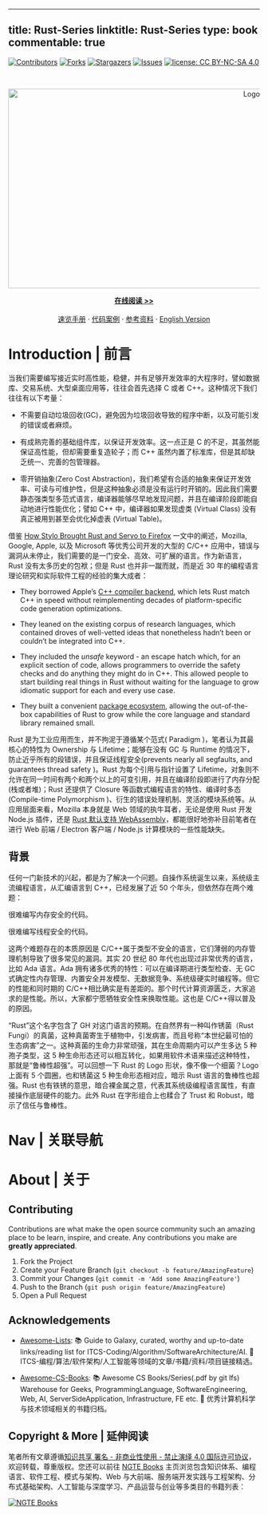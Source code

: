 
---
title: Rust-Series
linktitle: Rust-Series
type: book
commentable: true
---

[![Contributors][contributors-shield]][contributors-url]
[![Forks][forks-shield]][forks-url]
[![Stargazers][stars-shield]][stars-url]
[![Issues][issues-shield]][issues-url]
[![license: CC BY-NC-SA 4.0](https://img.shields.io/badge/license-CC%20BY--NC--SA%204.0-lightgrey.svg)][license-url]

<!-- PROJECT LOGO -->
<br />
<p align="center">
  <a href="https://github.com/wx-chevalier/repo">
    <img src="https://assets.ng-tech.icu/item/header.svg" alt="Logo" style="width: 100vw;height: 400px" />
  </a>

  <p align="center">
    <a href="https://ng-tech.icu/books/Rust-Series"><strong>在线阅读 >> </strong></a>
    <br />
    <br />
    <a href="https://github.com/wx-chevalier/Awesome-CheatSheets">速览手册</a>
    ·
    <a href="./examples">代码案例</a>
    ·
       <a href="https://github.com/wx-chevalier/Awesome-Lists">参考资料</a>
    ·
    <a href="./README.en.md">English Version</a>

  </p>
</p>

<!-- ABOUT THE PROJECT -->

# Introduction | 前言

当我们需要编写接近实时高性能，稳健，并有足够开发效率的大程序时，譬如数据库、交易系统、大型桌面应用等，往往会首先选择 C 或者 C++。这种情况下我们往往有以下考量：

- 不需要自动垃圾回收(GC)，避免因为垃圾回收导致的程序中断，以及可能引发的错误或者麻烦。

- 有成熟完善的基础组件库，以保证开发效率。这一点正是 C 的不足，其虽然能保证高性能，但却需要重复造轮子；而 C++ 虽然内置了标准库，但是其却缺乏统一、完善的包管理器。

- 零开销抽象(Zero Cost Abstraction)，我们希望有合适的抽象来保证开发效率、可读与可维护性，但是这种抽象必须是没有运行时开销的。因此我们需要静态强类型多范式语言，编译器能够尽早地发现问题，并且在编译阶段即能自动地进行性能优化；譬如 C++ 中，编译器如果发现虚类 (Virtual Class) 没有真正被用到甚至会优化掉虚表 (Virtual Table)。

借鉴 [How Stylo Brought Rust and Servo to Firefox](http://bholley.net/blog/2017/stylo.html) 一文中的阐述，Mozilla, Google, Apple, 以及 Microsoft 等优秀公司开发的大型的 C/C++ 应用中，错误与漏洞从未停止，我们需要的是一门安全、高效、可扩展的语言。作为新语言，Rust 没有太多历史的包袱；但是 Rust 也并非一蹴而就，而是近 30 年的编程语言理论研究和实际软件工程的经验的集大成者：

- They borrowed Apple’s [C++ compiler backend](https://llvm.org/), which lets Rust match C++ in speed without reimplementing decades of platform-specific code generation optimizations.

- They leaned on the existing corpus of research languages, which contained droves of well-vetted ideas that nonetheless hadn’t been or couldn’t be integrated into C++.

- They included the _unsafe_ keyword - an escape hatch which, for an explicit section of code, allows programmers to override the safety checks and do anything they might do in C++. This allowed people to start building real things in Rust without waiting for the language to grow idiomatic support for each and every use case.

- They built a convenient [package ecosystem](https://crates.io/), allowing the out-of-the-box capabilities of Rust to grow while the core language and standard library remained small.

Rust 是为工业应用而生，并不拘泥于遵循某个范式( Paradigm )，笔者认为其最核心的特性为 Ownership 与 Lifetime；能够在没有 GC 与 Runtime 的情况下，防止近乎所有的段错误，并且保证线程安全(prevents nearly all segfaults, and guarantees thread safety )。Rust 为每个引用与指针设置了 Lifetime，对象则不允许在同一时间有两个和两个以上的可变引用，并且在编译阶段即进行了内存分配(栈或者堆)；Rust 还提供了 Closure 等函数式编程语言的特性、编译时多态(Compile-time Polymorphism )、衍生的错误处理机制、灵活的模块系统等。从应用层面来看，Mozilla 本身就是 Web 领域的执牛耳者，无论是使用 Rust 开发 Node.js 插件，还是 [Rust 默认支持 WebAssembly](https://parg.co/UPo)，都能很好地弥补目前笔者在进行 Web 前端 / Electron 客户端 / Node.js 计算模块的一些性能缺失。

## 背景

任何一门新技术的兴起，都是为了解决一个问题。自操作系统诞生以来，系统级主流编程语言，从汇编语言到 C++，已经发展了近 50 个年头，但依然存在两个难题：

很难编写内存安全的代码。

很难编写线程安全的代码。

这两个难题存在的本质原因是 C/C++属于类型不安全的语言，它们薄弱的内存管理机制导致了很多常见的漏洞。其实 20 世纪 80 年代也出现过非常优秀的语言，比如 Ada 语言。Ada 拥有诸多优秀的特性：可以在编译期进行类型检查、无 GC 式确定性内存管理、内置安全并发模型、无数据竞争、系统级硬实时编程等。但它的性能和同时期的 C/C++相比确实是有差距的。那个时代计算资源匮乏，大家追求的是性能。所以，大家都宁愿牺牲安全性来换取性能。这也是 C/C++得以普及的原因。

“Rust”这个名字包含了 GH 对这门语言的预期。在自然界有一种叫作锈菌（Rust Fungi）的真菌，这种真菌寄生于植物中，引发病害，而且号称“本世纪最可怕的生态病害”之一。这种真菌的生命力非常顽强，其在生命周期内可以产生多达 5 种孢子类型，这 5 种生命形态还可以相互转化，如果用软件术语来描述这种特性，那就是“鲁棒性超强”。可以回想一下 Rust 的 Logo 形状，像不像一个细菌？Logo 上面有 5 个圆圈，也和锈菌这 5 种生命形态相对应，暗示 Rust 语言的鲁棒性也超强。Rust 也有铁锈的意思，暗合裸金属之意，代表其系统级编程语言属性，有直接操作底层硬件的能力。此外 Rust 在字形组合上也糅合了 Trust 和 Robust，暗示了信任与鲁棒性。

# Nav | 关联导航

# About | 关于

<!-- CONTRIBUTING -->

## Contributing

Contributions are what make the open source community such an amazing place to be learn, inspire, and create. Any contributions you make are **greatly appreciated**.

1. Fork the Project
2. Create your Feature Branch (`git checkout -b feature/AmazingFeature`)
3. Commit your Changes (`git commit -m 'Add some AmazingFeature'`)
4. Push to the Branch (`git push origin feature/AmazingFeature`)
5. Open a Pull Request

<!-- ACKNOWLEDGEMENTS -->

## Acknowledgements

- [Awesome-Lists](https://github.com/wx-chevalier/Awesome-Lists): 📚 Guide to Galaxy, curated, worthy and up-to-date links/reading list for ITCS-Coding/Algorithm/SoftwareArchitecture/AI. 💫 ITCS-编程/算法/软件架构/人工智能等领域的文章/书籍/资料/项目链接精选。

- [Awesome-CS-Books](https://github.com/wx-chevalier/Awesome-CS-Books): :books: Awesome CS Books/Series(.pdf by git lfs) Warehouse for Geeks, ProgrammingLanguage, SoftwareEngineering, Web, AI, ServerSideApplication, Infrastructure, FE etc. :dizzy: 优秀计算机科学与技术领域相关的书籍归档。

## Copyright & More | 延伸阅读

笔者所有文章遵循[知识共享 署名 - 非商业性使用 - 禁止演绎 4.0 国际许可协议](https://creativecommons.org/licenses/by-nc-nd/4.0/deed.zh)，欢迎转载，尊重版权。您还可以前往 [NGTE Books](https://ng-tech.icu/books-gallery/) 主页浏览包含知识体系、编程语言、软件工程、模式与架构、Web 与大前端、服务端开发实践与工程架构、分布式基础架构、人工智能与深度学习、产品运营与创业等多类目的书籍列表：

[![NGTE Books](https://s2.ax1x.com/2020/01/18/19uXtI.png)](https://ng-tech.icu/books-gallery/)

<!-- MARKDOWN LINKS & IMAGES -->
<!-- https://www.markdownguide.org/basic-syntax/#reference-style-links -->

[contributors-shield]: https://img.shields.io/github/contributors/wx-chevalier/repo.svg?style=flat-square
[contributors-url]: https://github.com/wx-chevalier/repo/graphs/contributors
[forks-shield]: https://img.shields.io/github/forks/wx-chevalier/repo.svg?style=flat-square
[forks-url]: https://github.com/wx-chevalier/repo/network/members
[stars-shield]: https://img.shields.io/github/stars/wx-chevalier/repo.svg?style=flat-square
[stars-url]: https://github.com/wx-chevalier/repo/stargazers
[issues-shield]: https://img.shields.io/github/issues/wx-chevalier/repo.svg?style=flat-square
[issues-url]: https://github.com/wx-chevalier/repo/issues
[license-shield]: https://img.shields.io/github/license/wx-chevalier/repo.svg?style=flat-square
[license-url]: https://github.com/wx-chevalier/repo/blob/master/LICENSE.txt

    